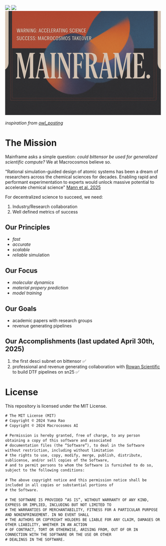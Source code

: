 <!-- <div align="center">
    <img src="./assets/macrocosmos-black.png" alt="Alt generative-folding-tao">
</div> -->

<picture>
    <source srcset="./assets/macrocosmos-white.png"  media="(prefers-color-scheme: dark)">
    <img src="macrocosmos-white.png">
</picture>

<picture>
    <source srcset="./assets/macrocosmos-black.png"  media="(prefers-color-scheme: light)">
    <img src="macrocosmos-black.png">
</picture>

<div align="center">

</div>


<div align="center">
    <img src="./assets/mainframe_official.png" alt="mainframe-official">
</div>

*inspiration from [owl_posting](https://x.com/owl_posting)*

# The Mission
Mainframe asks a simple question: *could bittensor be used for generalized scientific compute?* We at Macrocosmos believe so. 

"Rational simulation-guided design of atomic systems has been a dream of researchers across the chemical sciences for decades. Enabling rapid and performant experimentation to experts would unlock massive potential to accelerate chemical science" [Mann et al. 2025](https://arxiv.org/abs/2504.20955)

For decentralized science to succeed, we need:
1. Industry/Research collaboration
2. Well defined metrics of success

## Our Principles
- *fast*
- *accurate*
- *scalable*
- *reliable* simulation

## Our Focus
- *molecular dynamics*
- *material propery prediction*
- *model training*

## Our Goals
- academic papers with research groups 
- revenue generating pipelines

## Our Accomplishments (last updated April 30th, 2025)
1. the first desci subnet on bittensor ✅
1. professional and revenue generating collaboration with [Rowan Scientific](https://rowansci.com) to build DTF pipelines on sn25 ✅


# License

This repository is licensed under the MIT License.
```text
# The MIT License (MIT)
# Copyright © 2024 Yuma Rao
# Copyright © 2024 Macrocosmos AI

# Permission is hereby granted, free of charge, to any person obtaining a copy of this software and associated
# documentation files (the “Software”), to deal in the Software without restriction, including without limitation
# the rights to use, copy, modify, merge, publish, distribute, sublicense, and/or sell copies of the Software,
# and to permit persons to whom the Software is furnished to do so, subject to the following conditions:

# The above copyright notice and this permission notice shall be included in all copies or substantial portions of
# the Software.

# THE SOFTWARE IS PROVIDED “AS IS”, WITHOUT WARRANTY OF ANY KIND, EXPRESS OR IMPLIED, INCLUDING BUT NOT LIMITED TO
# THE WARRANTIES OF MERCHANTABILITY, FITNESS FOR A PARTICULAR PURPOSE AND NONINFRINGEMENT. IN NO EVENT SHALL
# THE AUTHORS OR COPYRIGHT HOLDERS BE LIABLE FOR ANY CLAIM, DAMAGES OR OTHER LIABILITY, WHETHER IN AN ACTION
# OF CONTRACT, TORT OR OTHERWISE, ARISING FROM, OUT OF OR IN CONNECTION WITH THE SOFTWARE OR THE USE OR OTHER
# DEALINGS IN THE SOFTWARE.
```
